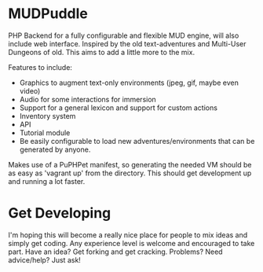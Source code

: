 # MUDPuddle
PHP Backend for a fully configurable and flexible MUD engine, will also include web interface. Inspired by the old text-adventures and Multi-User Dungeons of old. This aims to add a little more to the mix.

Features to include:
* Graphics to augment text-only environments (jpeg, gif, maybe even video)
* Audio for some interactions for immersion
* Support for a general lexicon and support for custom actions
* Inventory system
* API
* Tutorial module
* Be easily configurable to load new adventures/environments that can be generated by anyone.

Makes use of a PuPHPet manifest, so generating the needed VM should be as easy as 'vagrant up' from the directory. This should get development up and running a lot faster.

# Get Developing
I'm hoping this will become a really nice place for people to mix ideas and simply get coding. Any experience level is welcome and encouraged to take part. Have an idea? Get forking and get cracking. Problems? Need advice/help? Just ask!
